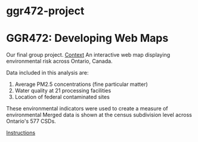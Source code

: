 # ggr472-project

<h1>GGR472: Developing Web Maps</h1>

Our final group project.
<u>Context</u>
An interactive web map displaying environmental risk across Ontario, Canada. 

Data included in this analysis are:
1. Average PM2.5 concentrations (fine particular matter)
2. Water quality at 21 processing facilities
3. Location of federal contaminated sites

These environmental indicators were used to create a measure of environmental 
Merged data is shown at the census subdivision level across Ontario's 577 CSDs.

<u>Instructions</u>


